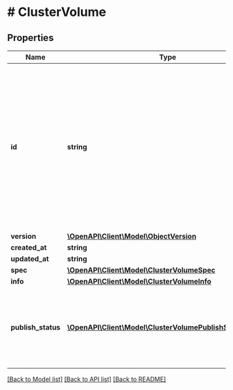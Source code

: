 # # ClusterVolume

## Properties

Name | Type | Description | Notes
------------ | ------------- | ------------- | -------------
**id** | **string** | The Swarm ID of this volume. Because cluster volumes are Swarm objects, they have an ID, unlike non-cluster volumes. This ID can be used to refer to the Volume instead of the name. | [optional]
**version** | [**\OpenAPI\Client\Model\ObjectVersion**](ObjectVersion.md) |  | [optional]
**created_at** | **string** |  | [optional]
**updated_at** | **string** |  | [optional]
**spec** | [**\OpenAPI\Client\Model\ClusterVolumeSpec**](ClusterVolumeSpec.md) |  | [optional]
**info** | [**\OpenAPI\Client\Model\ClusterVolumeInfo**](ClusterVolumeInfo.md) |  | [optional]
**publish_status** | [**\OpenAPI\Client\Model\ClusterVolumePublishStatusInner[]**](ClusterVolumePublishStatusInner.md) | The status of the volume as it pertains to its publishing and use on specific nodes | [optional]

[[Back to Model list]](../../README.md#models) [[Back to API list]](../../README.md#endpoints) [[Back to README]](../../README.md)
